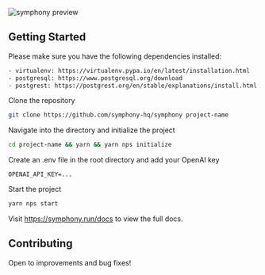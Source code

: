 ![symphony preview](https://github.com/symphony-hq/symphony/assets/17938322/efda7e04-be74-4205-8784-d7900e7ee0a6)

## Getting Started

Please make sure you have the following dependencies installed:

```bash
- virtualenv: https://virtualenv.pypa.io/en/latest/installation.html
- postgresql: https://www.postgresql.org/download
- postgrest: https://postgrest.org/en/stable/explanations/install.html
```

Clone the repository

```bash
git clone https://github.com/symphony-hq/symphony project-name
```

Navigate into the directory and initialize the project

```bash
cd project-name && yarn && yarn nps initialize
```

Create an .env file in the root directory and add your OpenAI key

```tsx
OPENAI_API_KEY=...
```

Start the project
```bash
yarn nps start
```

Visit https://symphony.run/docs to view the full docs.

## Contributing
Open to improvements and bug fixes!